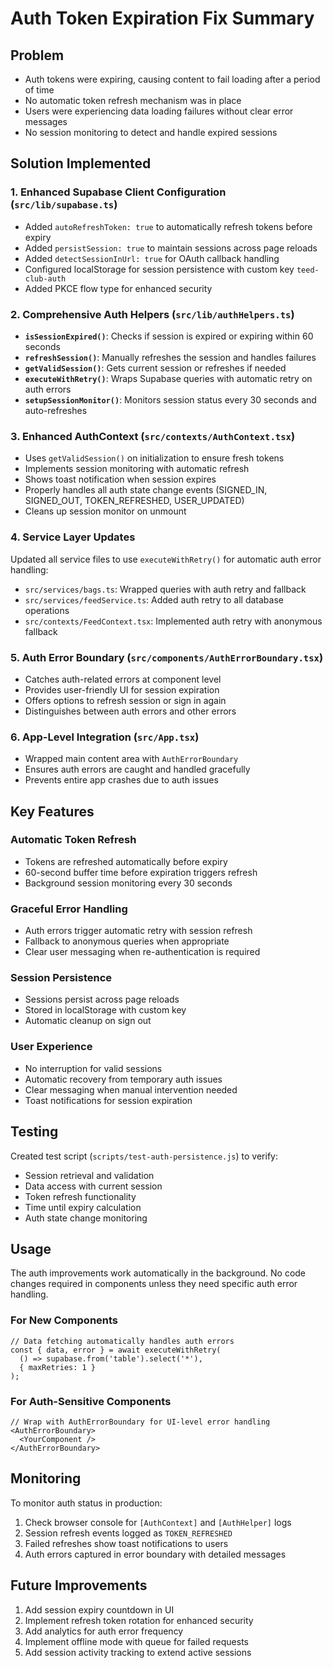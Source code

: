 # Auth Token Expiration Fix Summary

## Problem
- Auth tokens were expiring, causing content to fail loading after a period of time
- No automatic token refresh mechanism was in place
- Users were experiencing data loading failures without clear error messages
- No session monitoring to detect and handle expired sessions

## Solution Implemented

### 1. Enhanced Supabase Client Configuration (`src/lib/supabase.ts`)
- Added `autoRefreshToken: true` to automatically refresh tokens before expiry
- Added `persistSession: true` to maintain sessions across page reloads
- Added `detectSessionInUrl: true` for OAuth callback handling
- Configured localStorage for session persistence with custom key `teed-club-auth`
- Added PKCE flow type for enhanced security

### 2. Comprehensive Auth Helpers (`src/lib/authHelpers.ts`)
- **`isSessionExpired()`**: Checks if session is expired or expiring within 60 seconds
- **`refreshSession()`**: Manually refreshes the session and handles failures
- **`getValidSession()`**: Gets current session or refreshes if needed
- **`executeWithRetry()`**: Wraps Supabase queries with automatic retry on auth errors
- **`setupSessionMonitor()`**: Monitors session status every 30 seconds and auto-refreshes

### 3. Enhanced AuthContext (`src/contexts/AuthContext.tsx`)
- Uses `getValidSession()` on initialization to ensure fresh tokens
- Implements session monitoring with automatic refresh
- Shows toast notification when session expires
- Properly handles all auth state change events (SIGNED_IN, SIGNED_OUT, TOKEN_REFRESHED, USER_UPDATED)
- Cleans up session monitor on unmount

### 4. Service Layer Updates
Updated all service files to use `executeWithRetry()` for automatic auth error handling:
- `src/services/bags.ts`: Wrapped queries with auth retry and fallback
- `src/services/feedService.ts`: Added auth retry to all database operations
- `src/contexts/FeedContext.tsx`: Implemented auth retry with anonymous fallback

### 5. Auth Error Boundary (`src/components/AuthErrorBoundary.tsx`)
- Catches auth-related errors at component level
- Provides user-friendly UI for session expiration
- Offers options to refresh session or sign in again
- Distinguishes between auth errors and other errors

### 6. App-Level Integration (`src/App.tsx`)
- Wrapped main content area with `AuthErrorBoundary`
- Ensures auth errors are caught and handled gracefully
- Prevents entire app crashes due to auth issues

## Key Features

### Automatic Token Refresh
- Tokens are refreshed automatically before expiry
- 60-second buffer time before expiration triggers refresh
- Background session monitoring every 30 seconds

### Graceful Error Handling
- Auth errors trigger automatic retry with session refresh
- Fallback to anonymous queries when appropriate
- Clear user messaging when re-authentication is required

### Session Persistence
- Sessions persist across page reloads
- Stored in localStorage with custom key
- Automatic cleanup on sign out

### User Experience
- No interruption for valid sessions
- Automatic recovery from temporary auth issues
- Clear messaging when manual intervention needed
- Toast notifications for session expiration

## Testing

Created test script (`scripts/test-auth-persistence.js`) to verify:
- Session retrieval and validation
- Data access with current session
- Token refresh functionality
- Time until expiry calculation
- Auth state change monitoring

## Usage

The auth improvements work automatically in the background. No code changes required in components unless they need specific auth error handling.

### For New Components
```tsx
// Data fetching automatically handles auth errors
const { data, error } = await executeWithRetry(
  () => supabase.from('table').select('*'),
  { maxRetries: 1 }
);
```

### For Auth-Sensitive Components
```tsx
// Wrap with AuthErrorBoundary for UI-level error handling
<AuthErrorBoundary>
  <YourComponent />
</AuthErrorBoundary>
```

## Monitoring

To monitor auth status in production:
1. Check browser console for `[AuthContext]` and `[AuthHelper]` logs
2. Session refresh events logged as `TOKEN_REFRESHED`
3. Failed refreshes show toast notifications to users
4. Auth errors captured in error boundary with detailed messages

## Future Improvements

1. Add session expiry countdown in UI
2. Implement refresh token rotation for enhanced security
3. Add analytics for auth error frequency
4. Implement offline mode with queue for failed requests
5. Add session activity tracking to extend active sessions